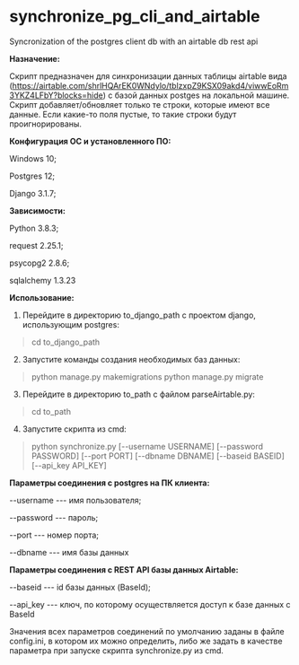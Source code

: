 # synchronize_pg_cli_and_airtable
Syncronization of the postgres client db with an airtable db rest api


**Назначение:**

Скрипт предназначен для синхронизации данных таблицы airtable вида (https://airtable.com/shrlHQArEK0WNdylo/tblzxpZ9KSX09akd4/viwwEoRm3YKZ4LFbY?blocks=hide) с базой данных postges на локальной машине.
Скрипт добавляет/обновляет только те строки, которые имеют все данные. Если какие-то поля пустые, то такие строки будут проигнорированы.



**Конфигурация ОС и установленного ПО:**


Windows 10;

Postgres 12;

Django 3.1.7;


**Зависимости:**


Python 3.8.3;

request 2.25.1;

psycopg2 2.8.6;

sqlalchemy 1.3.23


**Использование:**

1) Перейдите в директорию to_django_path с проектом django, использующим postgres:


>cd to_django_path


2) Запустите команды создания необходимых баз данных:

>python manage.py makemigrations
>python manage.py migrate


3) Перейдите в директорию to_path с файлом parseAirtable.py:


>cd to_path


4) Запустите скрипта из cmd:


>python synchronize.py [--username USERNAME] [--password PASSWORD] [--port PORT] [--dbname DBNAME] [--baseid BASEID] [--api_key API_KEY]



**Параметры соединения с postgres на ПК клиента:**


--username --- имя пользователя;

--password --- пароль;

--port --- номер порта;

--dbname --- имя базы данных

**Параметры соединения с REST API базы данных Airtable:**


--baseid --- id базы данных (BaseId);

--api_key --- ключ, по которому осуществляется доступ к базе данных с BaseId



Значения всех параметров соединений по умолчанию заданы в файле config.ini, в котором их можно определить, либо же задать в качестве параметра при запуске скрипта synchronize.py из cmd.
